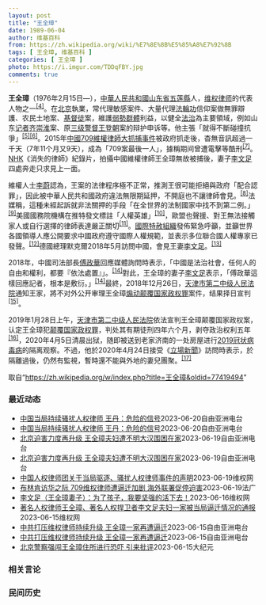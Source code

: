 ```yaml
---
layout: post
title: "王全璋"
date: 1989-06-04
author: 维基百科
from: https://zh.wikipedia.org/wiki/%E7%8E%8B%E5%85%A8%E7%92%8B
tags: [ 王全璋, 维基百科 ]
categories: [ 王全璋 ]
photo: https://i.imgur.com/TDDqFBY.jpg
comments: true
---
```

<div class="mw-parser-output"><div id="noteTA-22bb538a" class="noteTA"><div class="noteTA-group"><div data-noteta-group-source="module" data-noteta-group="People"></div></div></div>

<p><b>王全璋</b>（1976年2月15日<span class="useeditintro" title="Template:BLP editintro">—</span>），<a href="/wiki/%E4%B8%AD%E8%8F%AF%E4%BA%BA%E6%B0%91%E5%85%B1%E5%92%8C%E5%9C%8B" class="mw-redirect" title="中華人民共和國">中華人民共和國</a><a href="/wiki/%E5%B1%B1%E4%B8%9C%E7%9C%81" title="山东省">山东省</a><a href="/wiki/%E4%BA%94%E8%8E%B2%E5%8E%BF" title="五莲县">五莲縣</a>人，<a href="/wiki/%E7%BB%B4%E6%9D%83%E5%BE%8B%E5%B8%88" title="维权律师">维权律师</a>的代表人物之一<sup id="cite_ref-RFA608_4-0" class="reference"><a href="#cite_note-RFA608-4">[4]</a></sup>。在<a href="/wiki/%E5%8C%97%E4%BA%AC" class="mw-redirect" title="北京">北京</a>執業，常代理敏感案件、大量代理<a href="/wiki/%E6%B3%95%E8%BC%AA%E5%8A%9F" class="mw-redirect" title="法輪功">法輪功</a>信仰案做無罪辯護、农民土地案、<a href="/wiki/%E5%9F%BA%E7%9D%A3%E5%BE%92" title="基督徒">基督徒</a>案，維護<a href="/wiki/%E5%BC%B1%E5%8B%A2%E7%BE%A4%E9%AB%94" class="mw-redirect" title="弱勢群體">弱勢群體</a>利益，以健全<a href="/wiki/%E6%B3%95%E6%B2%BB" title="法治">法治</a>為主要領域，例如山东<a href="/wiki/%E8%AE%B0%E8%80%85" class="mw-redirect" title="记者">记者</a><a href="/w/index.php?title=%E9%BD%90%E5%B4%87%E6%B7%AE&amp;action=edit&amp;redlink=1" class="new" title="齐崇淮（页面不存在）">齐崇淮</a>案、原<a href="/wiki/%E4%B8%89%E7%BA%A7%E8%AD%A6%E7%9D%A3" title="三级警督">三级警督</a><a href="/wiki/%E7%8E%8B%E7%99%BB%E6%9C%9D" title="王登朝">王登朝</a>案的辩护申诉等。他主張「就得不斷碰撞抗爭」<sup id="cite_ref-BBC公開信_5-0" class="reference"><a href="#cite_note-BBC公開信-5">[5]</a></sup><sup id="cite_ref-6" class="reference"><a href="#cite_note-6">[6]</a></sup>。2015年<a href="/wiki/%E4%B8%AD%E5%9C%8B709%E7%B6%AD%E6%AC%8A%E5%BE%8B%E5%B8%AB%E5%A4%A7%E6%8A%93%E6%8D%95%E4%BA%8B%E4%BB%B6" title="中國709維權律師大抓捕事件">中國709維權律師大抓捕事件</a>被政府抓走後，杳無音訊超過一千天（7年11个月又9天），成為「709案最後一人」，據稱期间曾遭電擊等酷刑<sup id="cite_ref-EPOWK17_7-0" class="reference"><a href="#cite_note-EPOWK17-7">[7]</a></sup>。<a href="/wiki/NHK" class="mw-redirect" title="NHK">NHK</a>《消失的律師》紀錄片，拍攝中國維權律師王全璋無故被捕後，妻子<a href="/wiki/%E6%9D%8E%E6%96%87%E8%B6%B3" title="李文足">李文足</a>四處奔走只求見上一面。
</p><p>維權人士<a href="/wiki/%E6%9D%8E%E8%94%9A" class="mw-disambig" title="李蔚">李蔚</a>認為，王案的法律程序極不正常，推測王很可能拒絕與政府「配合認罪」，因此被中華人民共和國政府違法無限期延押，不開庭也不讓律師會見。<sup id="cite_ref-voa403_8-0" class="reference"><a href="#cite_note-voa403-8">[8]</a></sup>法媒稱，這種未經起訴就非法關押的手段「在全世界的法制國家中找不到第二例。」<sup id="cite_ref-RFI1227_9-0" class="reference"><a href="#cite_note-RFI1227-9">[9]</a></sup>美國國務院機構在推特發文標註「人權英雄」<sup id="cite_ref-voa412_10-0" class="reference"><a href="#cite_note-voa412-10">[10]</a></sup>，歐盟也聲援、對王無法接觸家人或自行選擇的律師表達嚴正關切<sup id="cite_ref-APP1228_11-0" class="reference"><a href="#cite_note-APP1228-11">[11]</a></sup>。<a href="/wiki/%E5%9C%8B%E9%9A%9B%E7%89%B9%E8%B5%A6%E7%B5%84%E7%B9%94" title="國際特赦組織">國際特赦組織</a>發佈緊急呼籲，並籲世界各國領導人應公開要求中國政府遵守國際人權規範，並表示多位聯合國人權專家已發聲。<sup id="cite_ref-12" class="reference"><a href="#cite_note-12">[12]</a></sup>德國總理默克爾2018年5月訪問中國，會見王妻<a href="/wiki/%E6%9D%8E%E6%96%87%E8%B6%B3" title="李文足">李文足</a>。<sup id="cite_ref-MERKEL_13-0" class="reference"><a href="#cite_note-MERKEL-13">[13]</a></sup>
</p><p>2018年，中國司法部長<a href="/wiki/%E5%82%85%E6%94%BF%E5%8D%8E" title="傅政华">傅政華</a>回應媒體詢問時表示，「中國是法治社會，任何人的自由和權利，都要『依法處置』」。<sup id="cite_ref-中央社_Central_New_Agency_2018_14-0" class="reference"><a href="#cite_note-中央社_Central_New_Agency_2018-14">[14]</a></sup>對此，王全璋的妻子<a href="/wiki/%E6%9D%8E%E6%96%87%E8%B6%B3" title="李文足">李文足</a>表示，「傅政華這樣回應記者，根本是敷衍。」<sup id="cite_ref-中央社_Central_New_Agency_2018_14-1" class="reference"><a href="#cite_note-中央社_Central_New_Agency_2018-14">[14]</a></sup>最終，2018年12月26日，<a href="/wiki/%E5%A4%A9%E6%B4%A5%E5%B8%82%E7%AC%AC%E4%BA%8C%E4%B8%AD%E7%BA%A7%E4%BA%BA%E6%B0%91%E6%B3%95%E9%99%A2" title="天津市第二中级人民法院">天津市第二中级人民法院</a>通知王家，將不对外公开审理王全璋<a href="/wiki/%E7%85%BD%E5%8A%A8%E9%A2%A0%E8%A6%86%E5%9B%BD%E5%AE%B6%E6%94%BF%E6%9D%83%E7%BD%AA" title="煽动颠覆国家政权罪">煽动颠覆国家政权罪</a>案件，结果择日宣判<sup id="cite_ref-trial_15-0" class="reference"><a href="#cite_note-trial-15">[15]</a></sup>。
</p><p>2019年1月28日上午，<a href="/wiki/%E5%A4%A9%E6%B4%A5%E5%B8%82%E7%AC%AC%E4%BA%8C%E4%B8%AD%E7%BA%A7%E4%BA%BA%E6%B0%91%E6%B3%95%E9%99%A2" title="天津市第二中级人民法院">天津市第二中级人民法院</a>依法宣判王全璋颠覆国家政权案，认定王全璋犯<a href="/wiki/%E9%A2%A0%E8%A6%86%E5%9B%BD%E5%AE%B6%E6%94%BF%E6%9D%83%E7%BD%AA" title="颠覆国家政权罪">颠覆国家政权罪</a>，判处其有期徒刑四年六个月，剥夺政治权利五年<sup id="cite_ref-宣判_16-0" class="reference"><a href="#cite_note-宣判-16">[16]</a></sup>，2020年4月5日清晨出狱，随即被送到老家济南的一处房屋进行<a href="/wiki/2019%E5%86%A0%E7%8A%B6%E7%97%85%E6%AF%92%E7%97%85" title="2019冠状病毒病">2019冠状病毒病</a>的隔离观察。不過，他於2020年4月24日接受《<a href="/wiki/%E7%AB%8B%E5%A0%B4%E6%96%B0%E8%81%9E" title="立場新聞">立場新聞</a>》訪問時表示，於隔離過後，仍然有監視，暫時還不能與外地的妻兒團聚。<sup id="cite_ref-TheStandNews-20200424-1_17-0" class="reference"><a href="#cite_note-TheStandNews-20200424-1-17">[17]</a></sup>
</p>
</div><!--esi <esi:include src="/esitest-fa8a495983347898/content" /> --><noscript><img src="//zh.wikipedia.org/wiki/Special:CentralAutoLogin/start?type=1x1" alt="" title="" width="1" height="1" style="border: none; position: absolute;"></noscript>
<div class="printfooter" data-nosnippet="">取自“<a dir="ltr" href="https://zh.wikipedia.org/w/index.php?title=王全璋&amp;oldid=77419494">https://zh.wikipedia.org/w/index.php?title=王全璋&amp;oldid=77419494</a>”</div><div id="recent-news"><h3>最近动态</h3><ul><li><a href="https://nodebe4.github.io/waimei/2023-06-20/%E4%B8%AD%E5%9B%BD%E5%BD%93%E5%B1%80%E6%8C%81%E7%BB%AD%E9%AA%9A%E6%89%B0%E4%BA%BA%E6%9D%83%E5%BE%8B%E5%B8%88-%E7%8E%8B%E4%B8%B9-%E5%8D%B1%E9%99%A9%E7%9A%84%E4%BF%A1%E5%8F%B7" title="中国当局持续骚扰人权律师 王丹：危险的信号—— 中国的一些人权律师屡遭当局强制逼迁。图为王全璋律师在住所被断水断电后点蜡烛照明。 李文足推特截图 在中国当局针对维权律师和人权捍卫者的&quot;...">中国当局持续骚扰人权律师 王丹：危险的信号</a><time>2023-06-20</time><a class="tag">自由亚洲电台</a></li>
<li><a href="https://nodebe4.github.io/waimei/2023-06-20/%E4%B8%AD%E5%9B%BD%E5%BD%93%E5%B1%80%E6%8C%81%E7%BB%AD%E9%AA%9A%E6%89%B0%E4%BA%BA%E6%9D%83%E5%BE%8B%E5%B8%88-%E7%8E%8B%E4%B8%B9-%E5%8D%B1%E9%99%A9%E7%9A%84%E4%BF%A1%E5%8F%B7" title="中国当局持续骚扰人权律师 王丹：危险的信号—— 中国的一些人权律师屡遭当局强制逼迁。图为王全璋律师在住所被断水断电后点蜡烛照明。 李文足推特截图 在中国当局针对维权律师和人权捍卫者的&quot;...">中国当局持续骚扰人权律师 王丹：危险的信号</a><time>2023-06-20</time><a class="tag">自由亚洲电台</a></li>
<li><a href="https://nodebe4.github.io/waimei/2023-06-19/%E5%8C%97%E4%BA%AC%E8%BF%AB%E5%AE%B3%E5%8A%9B%E5%BA%A6%E5%86%8D%E5%8D%87%E7%BA%A7-%E7%8E%8B%E5%85%A8%E7%92%8B%E5%A4%AB%E5%A6%87%E9%81%AD%E4%B8%8D%E6%98%8E%E5%A4%A7%E6%B1%89%E5%9B%B4%E5%9B%B0%E5%9C%A8%E5%AE%B6" title="北京迫害力度再升级 王全璋夫妇遭不明大汉围困在家—— 中国人权律师王全璋周日（6月18日）住所被无故断电，昌平供电所一位工作人员受到拦阻，无法上门处理。 推特截图 中国当局迫害人权律师王全璋的手...">北京迫害力度再升级 王全璋夫妇遭不明大汉围困在家</a><time>2023-06-19</time><a class="tag">自由亚洲电台</a></li>
<li><a href="https://nodebe4.github.io/waimei/2023-06-19/%E5%8C%97%E4%BA%AC%E8%BF%AB%E5%AE%B3%E5%8A%9B%E5%BA%A6%E5%86%8D%E5%8D%87%E7%BA%A7-%E7%8E%8B%E5%85%A8%E7%92%8B%E5%A4%AB%E5%A6%87%E9%81%AD%E4%B8%8D%E6%98%8E%E5%A4%A7%E6%B1%89%E5%9B%B4%E5%9B%B0%E5%9C%A8%E5%AE%B6" title="北京迫害力度再升级 王全璋夫妇遭不明大汉围困在家—— 中国人权律师王全璋周日（6月18日）住所被无故断电，昌平供电所一位工作人员受到拦阻，无法上门处理。 推特截图 中国当局迫害人权律师王全璋的手...">北京迫害力度再升级 王全璋夫妇遭不明大汉围困在家</a><time>2023-06-19</time><a class="tag">自由亚洲电台</a></li>
<li><a href="https://nodebe4.github.io/waimei/2023-06-19/%E4%B8%AD%E5%9B%BD%E4%BA%BA%E6%9D%83%E5%BE%8B%E5%B8%88%E5%9B%A2%E5%85%B3%E4%BA%8E%E5%BD%93%E5%B1%80%E9%A9%B1%E9%80%90-%E9%AA%9A%E6%89%B0%E4%BA%BA%E6%9D%83%E5%BE%8B%E5%B8%88%E4%BA%8B%E4%BB%B6%E7%9A%84%E5%A3%B0%E6%98%8E" title="中国人权律师团关于当局驱逐、骚扰人权律师事件的声明—— 最近几个月以来，人权律师李和平家庭、王全璋家庭、包龙军家庭等被不同程度的骚扰，当局对人权律师、人权捍卫者、异议人士群体的打压使用上新手段—...">中国人权律师团关于当局驱逐、骚扰人权律师事件的声明</a><time>2023-06-19</time><a class="tag">维权网</a></li>
<li><a href="https://nodebe4.github.io/waimei/2023-06-19/%E5%B8%83%E6%9E%97%E8%82%AF%E8%AE%BF%E5%8D%8E%E4%B9%8B%E9%99%85-709%E7%BB%B4%E6%9D%83%E5%BE%8B%E5%B8%88%E9%81%AD%E9%80%BC%E8%BF%81%E5%8A%A0%E5%89%A7-%E6%B5%B7%E5%A4%96%E8%81%94%E7%BD%B2%E4%BF%83%E5%81%9C%E8%BF%AB%E5%AE%B3" title="布林肯访华之际 709维权律师遭逼迁加剧 海外联署促停迫害—— 19/06/2023 - 10:00 正当美国国务卿布林肯访华之际，北京加紧对维权律师的迫迁行动。王全璋所住单位三天前起再受断电之...">布林肯访华之际  709维权律师遭逼迁加剧  海外联署促停迫害</a><time>2023-06-19</time><a class="tag">法广</a></li>
<li><a href="https://nodebe4.github.io/waimei/2023-06-16/%E6%9D%8E%E6%96%87%E8%B6%B3-%E7%8E%8B%E5%85%A8%E7%92%8B%E5%A6%BB%E5%AD%90-%E4%B8%BA%E4%BA%86%E5%AD%A9%E5%AD%90-%E6%88%91%E8%A6%81%E5%9D%9A%E5%BC%BA%E7%9A%84%E6%B4%BB%E4%B8%8B%E5%8E%BB" title="李文足（王全璋妻子）：为了孩子，我要坚强的活下去！—— 2023年6月14日搬进昌平昌盛园新家，从晚上6点40开始，三个流氓在家门口暴力阻拦王全璋进门，倒在地上用身体顶门，警察王开国趁机闯进来大...">李文足（王全璋妻子）：为了孩子，我要坚强的活下去！</a><time>2023-06-16</time><a class="tag">维权网</a></li>
<li><a href="https://nodebe4.github.io/waimei/2023-06-15/%E8%91%97%E5%90%8D%E4%BA%BA%E6%9D%83%E5%BE%8B%E5%B8%88%E7%8E%8B%E5%85%A8%E7%92%8B-%E8%91%97%E5%90%8D%E4%BA%BA%E6%9D%83%E6%8D%8D%E5%8D%AB%E8%80%85%E6%9D%8E%E6%96%87%E8%B6%B3%E5%A4%AB%E5%A6%87%E4%B8%80%E5%AE%B6%E8%A2%AB%E5%BD%93%E5%B1%80%E9%80%BC%E8%BF%81%E6%83%85%E5%86%B5%E7%9A%84%E9%80%9A%E6%8A%A5" title="著名人权律师王全璋、著名人权捍卫者李文足夫妇一家被当局逼迁情况的通报—— 王全璋李文足一家被逼迁情况根据王全璋发布的推特顺序整理如下：（至2023年6月16日） 被逼迁的背景是进入4月份以来，发...">著名人权律师王全璋、著名人权捍卫者李文足夫妇一家被当局逼迁情况的通报</a><time>2023-06-15</time><a class="tag">维权网</a></li>
<li><a href="https://nodebe4.github.io/waimei/2023-06-15/%E4%B8%AD%E5%85%B1%E6%89%93%E5%8E%8B%E7%BB%B4%E6%9D%83%E5%BE%8B%E5%B8%88%E6%8C%81%E7%BB%AD%E5%8D%87%E7%BA%A7-%E7%8E%8B%E5%85%A8%E7%92%8B%E4%B8%80%E5%AE%B6%E5%86%8D%E9%81%AD%E9%80%BC%E8%BF%81" title="中共打压维权律师持续升级 王全璋一家再遭逼迁—— 屡遭北京公安逼迁的中国人权律师王全璋一家 李文足提供 &quot;709&quot;事件中遭到打压的中国维权律师持续受到中共当局的驱赶，不仅是维...">中共打压维权律师持续升级 王全璋一家再遭逼迁</a><time>2023-06-15</time><a class="tag">自由亚洲电台</a></li>
<li><a href="https://nodebe4.github.io/waimei/2023-06-15/%E4%B8%AD%E5%85%B1%E6%89%93%E5%8E%8B%E7%BB%B4%E6%9D%83%E5%BE%8B%E5%B8%88%E6%8C%81%E7%BB%AD%E5%8D%87%E7%BA%A7-%E7%8E%8B%E5%85%A8%E7%92%8B%E4%B8%80%E5%AE%B6%E5%86%8D%E9%81%AD%E9%80%BC%E8%BF%81" title="中共打压维权律师持续升级 王全璋一家再遭逼迁—— 屡遭北京公安逼迁的中国人权律师王全璋一家 李文足提供 &quot;709&quot;事件中遭到打压的中国维权律师持续受到中共当局的驱赶，不仅是维...">中共打压维权律师持续升级 王全璋一家再遭逼迁</a><time>2023-06-15</time><a class="tag">自由亚洲电台</a></li>
<li><a href="https://nodebe4.github.io/waimei/2023-06-15/%E5%8C%97%E4%BA%AC%E8%AD%A6%E5%AF%9F%E5%BC%BA%E9%97%AF%E7%8E%8B%E5%85%A8%E7%92%8B%E4%BD%8F%E6%89%80%E8%BF%9B%E8%A1%8C%E6%81%90%E5%90%93-%E5%BC%95%E6%9D%A5%E6%89%B9%E8%AF%84" title="北京警察强闯王全璋住所进行恐吓 引来批评—— 【大纪元2023年06月13日讯】（大纪元记者洪宁采访报导）北京警方之前以搜查吸毒人员名义欲强闯王全璋律师租住的住所被拒后，6月14日又以“非法侵入...">北京警察强闯王全璋住所进行恐吓 引来批评</a><time>2023-06-15</time><a class="tag">大纪元</a></li>
</ul></div><div id="open-opinion"><h3>相关言论</h3><ul></ul></div><div id="mjls-record"><h3>民间历史</h3><ul></ul></div>